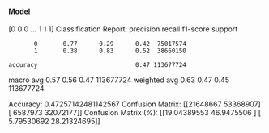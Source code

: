 #### Model
[0 0 0 ... 1 1 1]
Classification Report:
              precision    recall  f1-score   support

           0       0.77      0.29      0.42  75017574
           1       0.38      0.83      0.52  38660150

    accuracy                           0.47 113677724
   macro avg       0.57      0.56      0.47 113677724
weighted avg       0.63      0.47      0.45 113677724

Accuracy: 0.47257142481142567
Confusion Matrix:
[[21648667 53368907]
 [ 6587973 32072177]]
Confusion Matrix (%):
[[19.04389553 46.9475506 ]
 [ 5.79530692 28.21324695]]
